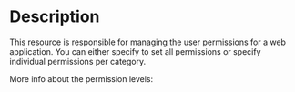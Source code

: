 # Description

This resource is responsible for managing the user permissions for a web
application. You can either specify to set all permissions or specify
individual permissions per category.

More info about the permission levels:
